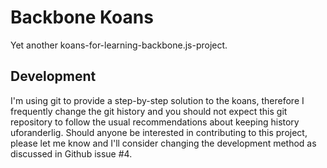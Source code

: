 Backbone Koans
==============

Yet another koans-for-learning-backbone.js-project.

Development
-----------

I'm using git to provide a step-by-step solution to the koans,
therefore I frequently change the git history
and you should not expect this git repository to 
follow the usual recommendations about keeping history uforanderlig.
Should anyone be interested in contributing to this project,
please let me know and I'll consider changing 
the development method as discussed in Github issue #4.

